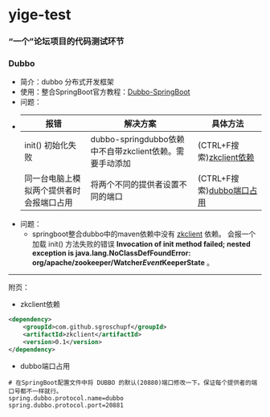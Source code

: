 # yige-test
### “一个”论坛项目的代码测试环节

### Dubbo 
- 简介：dubbo 分布式开发框架
- 使用：整合SpringBoot官方教程：[Dubbo-SpringBoot](https://github.com/alibaba/dubbo-spring-boot-starter)
- 问题：
-   报错  | 解决方案| 具体方法
      --------- | --------| --------|
        init() 初始化失败  | dubbo-springdubbo依赖中不自带zkclient依赖。需要手动添加 | (CTRL+F搜索)[zkclient依赖]()|
      同一台电脑上模拟两个提供者时会报端口占用 | 将两个不同的提供者设置不同的端口 | (CTRL+F搜索)[dubbo端口占用]() |
- 问题：
  - springboot整合dubbo中的maven依赖中没有 [zkclient](https://blog.csdn.net/t1dmzks/article/details/78440717) 依赖。
会报一个加载 init() 方法失败的错误 __Invocation of init method failed; nested exception is java.lang.NoClassDefFoundError: org/apache/zookeeper/Watcher$Event$KeeperState__ 。



________
附页：

- zkclient依赖
```xml
<dependency>
    <groupId>com.github.sgroschupf</groupId>
    <artifactId>zkclient</artifactId>
    <version>0.1</version>
</dependency>
```
- dubbo端口占用
```properties 
# 在SpringBoot配置文件中将 DUBBO 的默认(20880)端口修改一下。保证每个提供者的端口号都不一样就行。
spring.dubbo.protocol.name=dubbo
spring.dubbo.protocol.port=20881
```